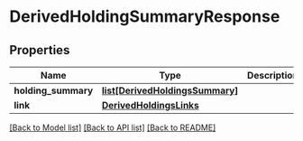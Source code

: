 # DerivedHoldingSummaryResponse

## Properties
Name | Type | Description | Notes
------------ | ------------- | ------------- | -------------
**holding_summary** | [**list[DerivedHoldingsSummary]**](DerivedHoldingsSummary.md) |  | [optional] 
**link** | [**DerivedHoldingsLinks**](DerivedHoldingsLinks.md) |  | [optional] 

[[Back to Model list]](../README.md#documentation-for-models) [[Back to API list]](../README.md#documentation-for-api-endpoints) [[Back to README]](../README.md)



